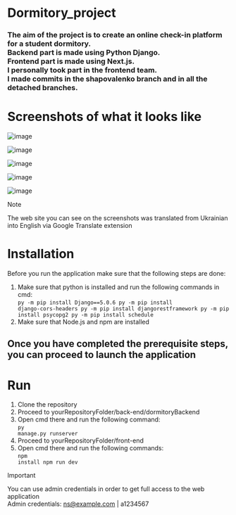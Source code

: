 # Dormitory_project
<h3>The aim of the project is to create an online check-in platform for a student dormitory.</br>
Backend part is made using Python Django.</br>
Frontend part is made using Next.js.</br>
I personally took part in the frontend team.</br> 
I made commits in the shapovalenko branch and in all the detached branches.
</h3>

<h1>Screenshots of what it looks like</h1>

![image](https://github.com/VictorShap/Dormitory_NextjsApp/assets/36379638/e5d64fe7-c83e-4bab-a199-723542a80d8b)

![image](https://github.com/VictorShap/Dormitory_NextjsApp/assets/36379638/1adad193-6f28-49f0-b829-28e69eab2839)

![image](https://github.com/VictorShap/Dormitory_NextjsApp/assets/36379638/18d1c5ae-5900-4a44-9cee-c0cee2b0bc8a)

![image](https://github.com/VictorShap/Dormitory_NextjsApp/assets/36379638/21d507a9-ba3d-4378-ad78-07cb1a4938db)

![image](https://github.com/VictorShap/Dormitory_NextjsApp/assets/36379638/d20a8658-00b1-43c2-a4b1-c77060ad4e4c)

>[!NOTE]
>The web site you can see on the screenshots was translated from Ukrainian into English via Google Translate extension

<h1>Installation</h1>

Before you run the application make sure that the following steps are done:
1. Make sure that python is installed and run the following commands in cmd:</br>
<code>py -m pip install Django==5.0.6
py -m pip install django-cors-headers
py -m pip install djangorestframework
py -m pip install psycopg2
py -m pip install schedule</code> 
2. Make sure that Node.js and npm are installed

<h2>Once you have completed the prerequisite steps, you can proceed to launch the application</h2>

<h1>Run</h1>

1. Clone the repository
2. Proceed to yourRepositoryFolder/back-end/dormitoryBackend
3. Open cmd there and run the following command:</br>
<code>py manage.py runserver</code>
4. Proceed to yourRepositoryFolder/front-end
5. Open cmd there and run the following commands:</br>
<code>npm install
npm run dev</code>

> [!IMPORTANT]
> You can use admin credentials in order to get full access to the web application</h3></br>
Admin credentials: ns@example.com | a1234567
